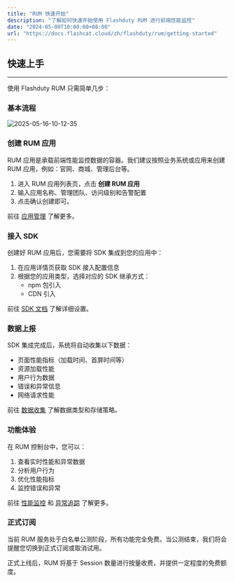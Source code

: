 ```yaml
---
title: "RUM 快速开始"
description: "了解如何快速开始使用 Flashduty RUM 进行前端性能监控"
date: "2024-05-09T10:00:00+08:00"
url: "https://docs.flashcat.cloud/zh/flashduty/rum/getting-started"
---
```


## 快速上手

---

使用 Flashduty RUM 只需简单几步：

### 基本流程

![2025-05-16-10-12-35](https://docs-cdn.flashcat.cloud/imges/png/d07dcc491678ab93ca5fe2302631913a.png)

### 创建 RUM 应用

RUM 应用是承载前端性能监控数据的容器。我们建议按照业务系统或应用来创建 RUM 应用，例如：官网、商城、管理后台等。

1. 进入 RUM 应用列表页，点击 **创建 RUM 应用**
2. 输入应用名称、管理团队、访问级别和告警配置
3. 点击确认创建即可。

前往 [应用管理](https://docs.flashcat.cloud/zh/flashduty/rum/application-management) 了解更多。

### 接入 SDK

创建好 RUM 应用后，您需要将 SDK 集成到您的应用中：

1. 在应用详情页获取 SDK 接入配置信息
2. 根据您的应用类型，选择对应的 SDK 继承方式：
   - npm 包引入
   - CDN 引入

前往 [SDK 文档](https://docs.flashcat.cloud/zh/flashduty/rum/sdk-integration) 了解详细设置。

### 数据上报

SDK 集成完成后，系统将自动收集以下数据：

- 页面性能指标（加载时间、首屏时间等）
- 资源加载性能
- 用户行为数据
- 错误和异常信息
- 网络请求性能

前往 [数据收集](https://docs.flashcat.cloud/zh/flashduty/rum/data-collection) 了解数据类型和存储策略。

### 功能体验

在 RUM 控制台中，您可以：

1. 查看实时性能和异常数据
2. 分析用户行为
3. 优化性能指标
4. 监控错误和异常

前往 [性能监控](https://docs.flashcat.cloud/zh/flashduty/rum/performance-overview) 和 [异常追踪](https://docs.flashcat.cloud/zh/flashduty/rum/error-tracking-overview) 了解更多。

### 正式订阅

当前 RUM 服务处于白名单公测阶段，所有功能完全免费。当公测结束，我们将会提醒您切换到正式订阅或取消试用。

正式上线后，RUM 将基于 Session 数量进行按量收费，并提供一定程度的免费额度。